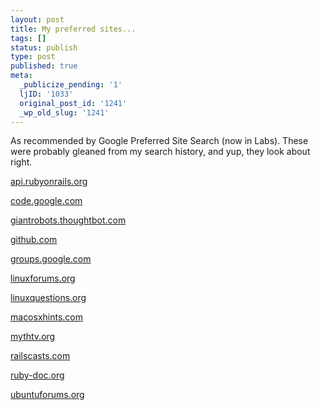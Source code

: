 ```yaml
---
layout: post
title: My preferred sites...
tags: []
status: publish
type: post
published: true
meta:
  _publicize_pending: '1'
  ljID: '1033'
  original_post_id: '1241'
  _wp_old_slug: '1241'
---
```

As recommended by Google Preferred Site Search (now in Labs).  These were probably gleaned from my search history, and yup, they look about right.

<a href="http://api.rubyonrails.org">api.rubyonrails.org</a>

<a href="http://code.google.com">code.google.com</a>

<a href="http://giantrobots.thoughtbot.com">giantrobots.thoughtbot.com</a>

<a href="http://github.com">github.com</a>

<a href="http://groups.google.com">groups.google.com</a>

<a href="http://linuxforums.org">linuxforums.org</a>

<a href="http://linuxquestions.org">linuxquestions.org</a>

<a href="http://macosxhints.com">macosxhints.com</a>

<a href="http://mythtv.org">mythtv.org</a>

<a href="http://railscasts.com">railscasts.com</a>

<a href="http://ruby-doc.org">ruby-doc.org</a>

<a href="http://ubuntuforums.org">ubuntuforums.org</a>
